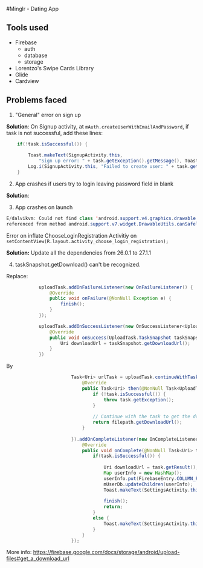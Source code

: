 #Minglr - Dating App

## Tools used

* Firebase
    * auth
    * database
    * storage
* Lorentzo's Swipe Cards Library
* Glide
* Cardview


## Problems faced 

1. "General" error on sign up

**Solution**: On Signup activity, at `mAuth.createUserWithEmailAndPassword`, if task is not successful, add these lines:

```java
    if(!task.isSuccessful()) {
 
        Toast.makeText(SignupActivity.this,
            "Sign up error: " + task.getException().getMessage(), Toast.LENGTH_SHORT).show();
        Log.i(SignupActivity.this, "Failed to create user: " + task.getException().getMessage());
    }
```

2. App crashes if users try to login leaving password field in blank

**Solution**:

3. App crashes on launch

```java
E/dalvikvm: Could not find class 'android.support.v4.graphics.drawable.DrawableWrapper', 
referenced from method android.support.v7.widget.DrawableUtils.canSafelyMutateDrawable
```
Error on inflate ChooseLoginRegistration Activitiy 
on `setContentView(R.layout.activity_choose_login_registration);`

**Solution:** Update all the dependencies from 26.0.1 to 27.1.1

4. taskSnapshot.getDownload() can't be recognized.

Replace:

```java
            uploadTask.addOnFailureListener(new OnFailureListener() {
                @Override
                public void onFailure(@NonNull Exception e) {
                    finish();
                }
            });

            uploadTask.addOnSuccessListener(new OnSuccessListener<UploadTask.TaskSnapshot>() {
                @Override
                public void onSuccess(UploadTask.TaskSnapshot taskSnapshot) {
                    Uri downloadUrl = taskSnapshot.getDownloadUrl();
                }
            })

```

By 

```java
                        Task<Uri> urlTask = uploadTask.continueWithTask(new Continuation<UploadTask.TaskSnapshot, Task<Uri>>() {
                            @Override
                            public Task<Uri> then(@NonNull Task<UploadTask.TaskSnapshot> task) throws Exception {
                                if (!task.isSuccessful()) {
                                    throw task.getException();
                                }
            
                                // Continue with the task to get the download URL.
                                return filepath.getDownloadUrl();
                            }
            
                        }).addOnCompleteListener(new OnCompleteListener<Uri>() {
                            @Override
                            public void onComplete(@NonNull Task<Uri> task) {
                                if(task.isSuccessful()) {
            
                                    Uri downloadUrl = task.getResult();
                                    Map userInfo = new HashMap();
                                    userInfo.put(FirebaseEntry.COLUMN_PROFILE_IMAGE_URL, downloadUrl.toString());
                                    mUserDb.updateChildren(userInfo);
                                    Toast.makeText(SettingsActivity.this, "Message saved successfully!", Toast.LENGTH_SHORT).show();
            
                                    finish();
                                    return;
                                }
                                else {
                                    Toast.makeText(SettingsActivity.this, "Unable to download file!", Toast.LENGTH_SHORT).show();
                                }
                            }
                        });

```

More info: https://firebase.google.com/docs/storage/android/upload-files#get_a_download_url